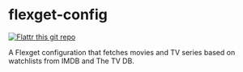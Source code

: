 flexget-config
==============

[![Flattr this git repo](http://api.flattr.com/button/flattr-badge-large.png)](https://flattr.com/submit/auto?user_id=scottwallacesh&url=https://github.com/scottwallacesh/flexget-config&title=flexget-config&language=&tags=github&category=software)

A Flexget configuration that fetches movies and TV series based on watchlists from IMDB and The TV DB.

